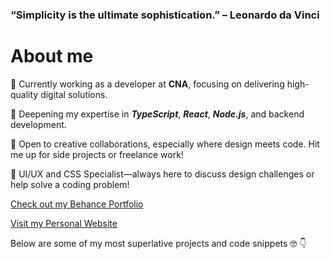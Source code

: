 ### “Simplicity is the ultimate sophistication.” – Leonardo da Vinci

# About me

🔭  Currently working as a developer at **CNA**, focusing on delivering high-quality digital solutions.

🌱  Deepening my expertise in **_TypeScript_**, **_React_**, **_Node.js_**, and backend development.

👯  Open to creative collaborations, especially where design meets code. Hit me up for side projects or freelance work!

💬  UI/UX and CSS Specialist—always here to discuss design challenges or help solve a coding problem!

[Check out my Behance Portfolio](https://www.behance.net/luismtns)

[Visit my Personal Website](https://luisbovo.com.br/)


Below are some of my most superlative projects and code snippets 🤓 👇
